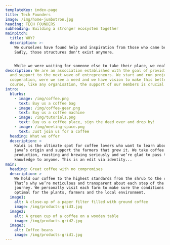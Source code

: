 ```yaml
---
templateKey: index-page
title: Tech Founders
image: /img/home-jumbotron.jpg
heading: TECH FOUNDERS
subheading: Building a stronger ecosystem together
mainpitch:
  title: WHY?
  description: >-
    We ourselves have found help and inspiration from those who came before us.
    Sadly, those structures don't exist anymore.


    While we were waiting for someone else to take their place, we realised that it is our mission to pay it forward.
description: We are an association established with the goal of providing help
  and support to the next wave of entrepreneurs. We start and run projects as a
  cooperation, were we see a need and we have vision to make this better. Of
  course, like any organisation, the support of our members is crucial!
intro:
  blurbs:
    - image: /img/coffee.png
      text: Buy us a coffee bag
    - image: /img/coffee-gear.png
      text: Buy us a coffee machine
    - image: /img/tutorials.png
      text: Buy us a coffee place, sign the deed over and drop by!
    - image: /img/meeting-space.png
      text: Just join us for a coffee
  heading: What we offer
  description: >
    Kaldi is the ultimate spot for coffee lovers who want to learn about their
    java’s origin and support the farmers that grew it. We take coffee
    production, roasting and brewing seriously and we’re glad to pass that
    knowledge to anyone. This is an edit via identity...
main:
  heading: Great coffee with no compromises
  description: >
    We hold our coffee to the highest standards from the shrub to the cup.
    That’s why we’re meticulous and transparent about each step of the coffee’s
    journey. We personally visit each farm to make sure the conditions are
    optimal for the plants, farmers and the local environment.
  image1:
    alt: A close-up of a paper filter filled with ground coffee
    image: /img/products-grid3.jpg
  image2:
    alt: A green cup of a coffee on a wooden table
    image: /img/products-grid2.jpg
  image3:
    alt: Coffee beans
    image: /img/products-grid1.jpg
---
```

